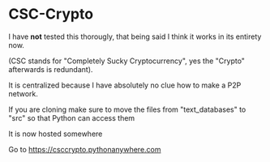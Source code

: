# CSC-Crypto
I have **not** tested this thorougly, that being said I think it works in its entirety now.

(CSC stands for "Completely Sucky Cryptocurrency", yes the "Crypto" afterwards is redundant).

It is centralized because I have absolutely no clue how to make a P2P network.

If you are cloning make sure to move the files from "text_databases" to "src" so that Python can access them

It is now hosted somewhere

Go to https://csccrypto.pythonanywhere.com
